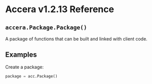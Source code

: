 [//]: # (Project: Accera)
[//]: # (Version: v1.2.13)

# Accera v1.2.13 Reference

## `accera.Package.Package()`
A package of functions that can be built and linked with client code.

## Examples

Create a package:

```python
package = acc.Package()
```

<div style="page-break-after: always;"></div>
